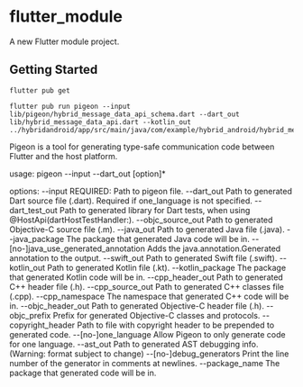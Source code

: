 # flutter_module

A new Flutter module project.

## Getting Started


```shell
flutter pub get
```


```shell
flutter pub run pigeon --input lib/pigeon/hybrid_message_data_api_schema.dart --dart_out lib/hybrid_message_data_api.dart --kotlin_out ../hybridandroid/app/src/main/java/com/example/hybrid_android/hybrid_message_data_api.kt
```

Pigeon is a tool for generating type-safe communication code between Flutter
and the host platform.

usage: pigeon --input <pigeon path> --dart_out <dart path> [option]*

options:
--input                                 REQUIRED: Path to pigeon file.
--dart_out                              Path to generated Dart source file (.dart). Required if one_language is not specified.
--dart_test_out                         Path to generated library for Dart tests, when using @HostApi(dartHostTestHandler:).
--objc_source_out                       Path to generated Objective-C source file (.m).
--java_out                              Path to generated Java file (.java).
--java_package                          The package that generated Java code will be in.
--[no-]java_use_generated_annotation    Adds the java.annotation.Generated annotation to the output.
--swift_out                             Path to generated Swift file (.swift).
--kotlin_out                            Path to generated Kotlin file (.kt).
--kotlin_package                        The package that generated Kotlin code will be in.
--cpp_header_out                        Path to generated C++ header file (.h).
--cpp_source_out                        Path to generated C++ classes file (.cpp).
--cpp_namespace                         The namespace that generated C++ code will be in.
--objc_header_out                       Path to generated Objective-C header file (.h).
--objc_prefix                           Prefix for generated Objective-C classes and protocols.
--copyright_header                      Path to file with copyright header to be prepended to generated code.
--[no-]one_language                     Allow Pigeon to only generate code for one language.
--ast_out                               Path to generated AST debugging info. (Warning: format subject to change)
--[no-]debug_generators                 Print the line number of the generator in comments at newlines.
--package_name                          The package that generated code will be in.